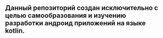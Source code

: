 ## Данный репозиторий создан исключительно с целью самообразовaния и изучению разработки андроид приложений на языке kotlin.
